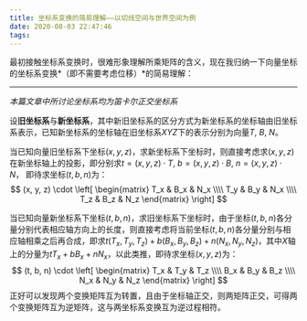 ```yaml
---
title: 坐标系变换的简易理解——以切线空间与世界空间为例
date: 2020-08-03 22:47:46
tags:
---
```




最初接触坐标系变换时，很难形象理解所乘矩阵的含义，现在我归纳一下向量坐标的坐标系变换*（即不需要考虑位移）*的简易理解：

------

*本篇文章中所讨论坐标系均为笛卡尔正交坐标系*

设**旧坐标系**与**新坐标系**，其中新旧坐标系的区分方式为新坐标系的坐标轴由旧坐标系表示，已知新坐标系的坐标轴在旧坐标系$XYZ$下的表示分别为向量$T$, $B$, $N$。

当已知向量旧坐标系下坐标$(x, y, z)$，求新坐标系下坐标时，则直接考虑求$(x, y, z)$在新坐标轴上的投影，即分别求$t = (x, y, z) \cdot T$, $b = (x, y, z) \cdot B$, $n = (x, y, z) \cdot N$， 即待求坐标$(t, b, n)$为：
$$
(x, y, z) \cdot 
\left[
\begin{matrix}
T_x & B_x & N_x \\\\
T_y & B_y & N_x \\\\
T_z & B_z & N_z
\end{matrix}
\right]
$$


当已知向量新坐标系下坐标$(t, b, n)$，求旧坐标系下坐标时，由于坐标$(t, b, n)$各分量分别代表相应轴方向上的长度，则直接考虑将当前坐标$(t, b, n)$各分量分别与相应轴相乘之后再合成，即求$t (T_x, T_y, T_z) + b (B_x, B_y, B_z) + n (N_x, N_y, N_z)$，其中$X$轴上的分量为$tT_x + bB_x + nN_x$，以此类推，即待求坐标$(x, y, z)$为：
$$
(t, b, n) \cdot 
\left[
\begin{matrix}
T_x & T_y & T_z \\\\
B_x & B_y & B_z \\\\
N_x & N_y & N_z
\end{matrix}
\right]
$$
正好可以发现两个变换矩阵互为转置，且由于坐标轴正交，则两矩阵正交，可得两个变换矩阵互为逆矩阵，这与两坐标系变换互为逆过程相符。